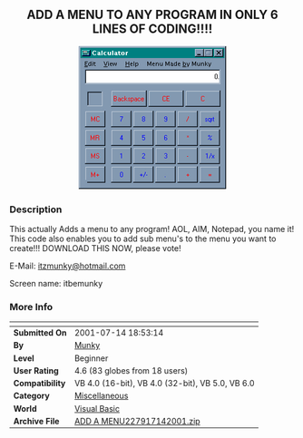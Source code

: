 ﻿<div align="center">

## ADD A MENU TO ANY PROGRAM IN ONLY 6 LINES OF CODING\!\!\!\!

<img src="PIC2001714204565252.jpg">
</div>

### Description

This actually Adds a menu to any program! AOL, AIM, Notepad, you name it! This code also enables you to add sub menu's to the menu you want to create!!! DOWNLOAD THIS NOW, please vote!

E-Mail: itzmunky@hotmail.com

Screen name: itbemunky
 
### More Info
 


<span>             |<span>
---                |---
**Submitted On**   |2001-07-14 18:53:14
**By**             |[Munky](https://github.com/Planet-Source-Code/PSCIndex/blob/master/ByAuthor/munky.md)
**Level**          |Beginner
**User Rating**    |4.6 (83 globes from 18 users)
**Compatibility**  |VB 4\.0 \(16\-bit\), VB 4\.0 \(32\-bit\), VB 5\.0, VB 6\.0
**Category**       |[Miscellaneous](https://github.com/Planet-Source-Code/PSCIndex/blob/master/ByCategory/miscellaneous__1-1.md)
**World**          |[Visual Basic](https://github.com/Planet-Source-Code/PSCIndex/blob/master/ByWorld/visual-basic.md)
**Archive File**   |[ADD A MENU227917142001\.zip](https://github.com/Planet-Source-Code/munky-add-a-menu-to-any-program-in-only-6-lines-of-coding__1-25025/archive/master.zip)








